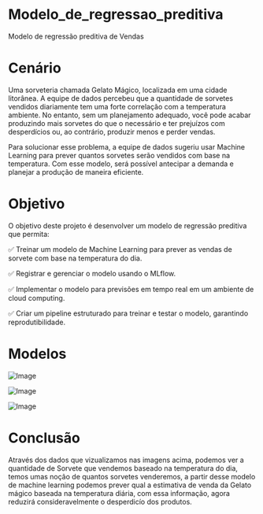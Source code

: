 # Modelo_de_regressao_preditiva
Modelo de regressão preditiva de Vendas

# Cenário
Uma sorveteria chamada Gelato Mágico, localizada em uma cidade litorânea. A equipe de dados percebeu que a quantidade de sorvetes vendidos diariamente tem uma forte correlação com a temperatura ambiente. No entanto, sem um planejamento adequado, você pode acabar produzindo mais sorvetes do que o necessário e ter prejuízos com desperdícios ou, ao contrário, produzir menos e perder vendas.

Para solucionar esse problema, a equipe de dados sugeriu usar Machine Learning para prever quantos sorvetes serão vendidos com base na temperatura. Com esse modelo, será possível antecipar a demanda e planejar a produção de maneira eficiente.


# Objetivo

O objetivo deste projeto é desenvolver um modelo de regressão preditiva que permita: 

✅ Treinar um modelo de Machine Learning para prever as vendas de sorvete com base na temperatura do dia.

✅ Registrar e gerenciar o modelo usando o MLflow.

✅ Implementar o modelo para previsões em tempo real em um ambiente de cloud computing.

✅ Criar um pipeline estruturado para treinar e testar o modelo, garantindo reprodutibilidade.

# Modelos

![Image](https://github.com/user-attachments/assets/19624e81-190f-44aa-9f98-b960d65cae50)


![Image](https://github.com/user-attachments/assets/768a5fa6-85ef-4d0c-a01b-74b0a46c2332)


![Image](https://github.com/user-attachments/assets/50584808-18d2-4545-9e2b-a30d58810d7e)

# Conclusão

Através dos dados que vizualizamos nas imagens acima, podemos ver a quantidade de Sorvete que vendemos baseado na temperatura do dia, temos umas noção de quantos sorvetes venderemos, a partir desse modelo de machine learning podemos prever qual a estimativa de venda da Gelato mágico baseada na temperatura diária, com essa informação, agora reduzirá consideravelmente o desperdicío dos produtos.


